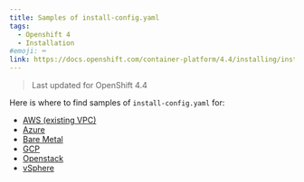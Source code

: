 ```yaml
---
title: Samples of install-config.yaml
tags:
  - Openshift 4
  - Installation
#emoji: ⌨️
link: https://docs.openshift.com/container-platform/4.4/installing/installing_bare_metal/installing-bare-metal.html#installation-bare-metal-config-yaml_installing-bare-metal
---
```


> Last updated for OpenShift 4.4

Here is where to find samples of `install-config.yaml` for:


- [AWS (existing VPC)](https://docs.openshift.com/container-platform/4.4/installing/installing_aws/installing-aws-vpc.html)
- [Azure](https://docs.openshift.com/container-platform/4.4/installing/installing_azure/installing-azure-customizations.html#installation-azure-config-yaml_installing-azure-customizations)
- [Bare Metal](https://docs.openshift.com/container-platform/4.4/installing/installing_bare_metal/installing-bare-metal.html#installation-bare-metal-config-yaml_installing-bare-metal)
- [GCP](https://docs.openshift.com/container-platform/4.4/installing/installing_gcp/installing-gcp-customizations.html#installation-gcp-config-yaml_installing-gcp-customizations)
- [Openstack](https://docs.openshift.com/container-platform/4.4/installing/installing_openstack/installing-openstack-installer-kuryr.html#installation-osp-kuryr-config-yaml_installing-openstack-installer-kuryr)
- [vSphere](https://docs.openshift.com/container-platform/4.4/installing/installing_vsphere/installing-vsphere.html#installation-vsphere-config-yaml_installing-vsphere)

